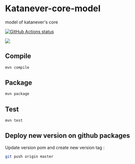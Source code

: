 # Katanever-core-model
model of katanever's core

<a href="https://github.com/jtutzo/katanever-core-model"><img alt="GitHub Actions status" src="https://github.com/jtutzo/katanever-core-model/workflows/Java%20CI/badge.svg"></a>

![](https://github.com/jtutzo/katanever-core-model/workflows/Java%20CI/badge.svg)

## Compile
```bash
mvn compile
```

## Package
```bash
mvn package
```

## Test
```bash
mvn test
```

## Deploy new version on github packages

Update version pom and create new version tag :
```bash
git push origin master
```

